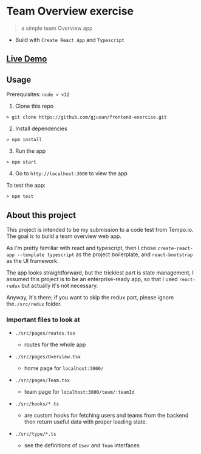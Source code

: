 # Team Overview exercise

> a simple team Overview app

- Build with `Create React App` and `Typescript`

## [Live Demo](https://gjuoun-teamoverview-exercise.vercel.app/)

## Usage

Prerequisites: `node > v12 `

1. Clone this repo

```shell
> git clone https://github.com/gjuoun/frontend-exercise.git
```

2. Install dependencies

```
> npm install
```

3. Run the app

```
> npm start
```

4. Go to `http://localhost:3000` to view the app

To test the app:

```
> npm test
```

## About this project

This project is intended to be my submission to a code test from Tempo.io. The goal is to build a team overview web app.

As I'm pretty familiar with react and typescript, then I chose `create-react-app --template typescript` as the project boilerplate, and `react-bootstrap` as the UI framework.

The app looks straightforward, but the trickiest part is state management, I assumed this project is to be an enterprise-ready app, so that I used `react-redux` but actually it's not necessary.

Anyway, it's there; if you want to skip the redux part, please ignore the`./src/redux` folder.

### Important files to look at

- `./src/pages/routes.tsx`

  - routes for the whole app

- `./src/pages/Overview.tsx`

  - home page for `localhost:3000/`

- `./src/pages/Team.tsx`

  - team page for `localhost:3000/team/:teamId`

- `./src/hooks/*.ts`

  - are custom hooks for fetching users and teams from the backend then return useful data with proper loading state.

- `./src/type/*.ts`
  - see the definitions of `User` and `Team` interfaces
